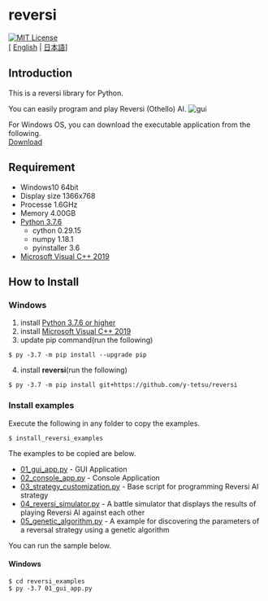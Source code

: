 # reversi
[![MIT License](http://img.shields.io/badge/license-MIT-blue.svg?style=flat)](LICENSE)
<br>
[ [English](https://github.com/y-tetsu/reversi/blob/master/README.md) | [日本語](https://github.com/y-tetsu/reversi/blob/master/README.ja.md)]<br>

## Introduction
This is a reversi library for Python.<br>

You can easily program and play Reversi (Othello) AI.
![gui](https://github.com/y-tetsu/reversi/blob/master/image/reversi_en.gif?raw=true)

For Windows OS, you can download the executable application from the following.<br>
[Download](https://github.com/y-tetsu/reversi/releases)

## Requirement
- Windows10 64bit<br>
- Display size 1366x768
- Processe 1.6GHz
- Memory 4.00GB
- [Python 3.7.6](https://www.python.org/downloads/release/python-376/)<br>
    - cython 0.29.15<br>
    - numpy 1.18.1<br>
    - pyinstaller 3.6<br>
- [Microsoft Visual C++ 2019](https://visualstudio.microsoft.com/downloads/?utm_medium=microsoft&utm_source=docs.microsoft.com&utm_campaign=button+cta&utm_content=download+vs2019+rc)<br>

## How to Install
### Windows
1. install [Python 3.7.6 or higher](https://www.python.org/downloads/release/python-376/)<br>
2. install [Microsoft Visual C++ 2019](https://visualstudio.microsoft.com/downloads/?utm_medium=microsoft&utm_source=docs.microsoft.com&utm_campaign=button+cta&utm_content=download+vs2019+rc)<br>
3. update pip command(run the following)
```
$ py -3.7 -m pip install --upgrade pip
```
4. install **reversi**(run the following)
```
$ py -3.7 -m pip install git+https://github.com/y-tetsu/reversi
```

### Install examples
Execute the following in any folder to copy the examples.
```
$ install_reversi_examples
```

The examples to be copied are below.

- [01_gui_app.py](https://github.com/y-tetsu/reversi/blob/master/reversi/examples/01_gui_app.py) - GUI Application
- [02_console_app.py](https://github.com/y-tetsu/reversi/blob/master/reversi/examples/02_console_app.py) - Console Application
- [03_strategy_customization.py](https://github.com/y-tetsu/reversi/blob/master/reversi/examples/03_strategy_customization.py) - Base script for programming Reversi AI strategy
- [04_reversi_simulator.py](https://github.com/y-tetsu/reversi/blob/master/reversi/examples/04_reversi_simulator.py) - A battle simulator that displays the results of playing Reversi AI against each other
- [05_genetic_algorithm.py](https://github.com/y-tetsu/reversi/blob/master/reversi/examples/05_genetic_algorithm.py) - A example for discovering the parameters of a reversal strategy using a genetic algorithm

You can run the sample below.

#### Windows
```
$ cd reversi_examples
$ py -3.7 01_gui_app.py
```
